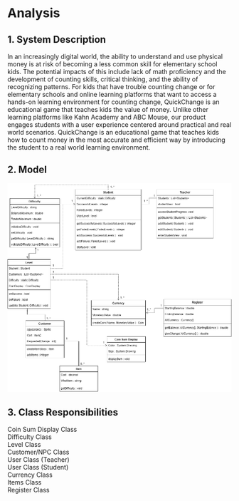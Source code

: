 # Analysis

## 1. System Description


In an increasingly digital world, the ability to understand and use physical money is at risk of becoming a less common skill for elementary school kids. The potential impacts of this include lack of math proficiency and the development of counting skills, critical thinking, and the ability of recognizing patterns. 
For kids that have trouble counting change or for elementary schools and online learning platforms that want to access a hands-on learning environment for counting change, QuickChange is an educational game that teaches kids the value of money. Unlike other learning platforms like Kahn Academy and ABC Mouse, our product engages students with a user experience centered around practical and real world scenarios. QuickChange is an educational game that teaches kids how to count money in the most accurate and efficient way by introducing the student to a real world learning environment.



## 2. Model

![image](https://github.com/James-d-Harris/QuickChange/blob/analysis-development/images/UMLDiagramD3UPDATED.png)

## 3. Class Responsibilities

Coin Sum Display Class\
Difficulty Class\
Level Class\
Customer/NPC Class\
User Class (Teacher)\
User Class (Student)\
Currency Class\
Items Class\
Register Class
  
